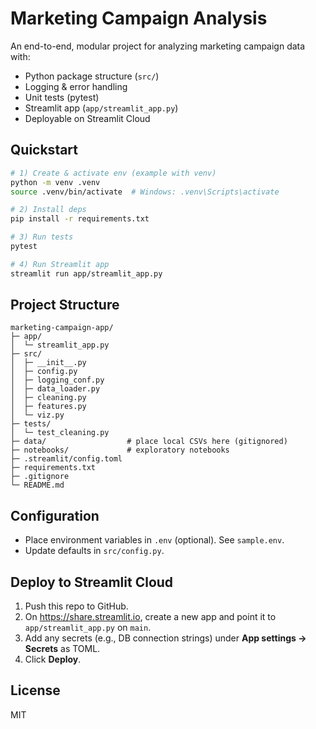 
# Marketing Campaign Analysis

An end-to-end, modular project for analyzing marketing campaign data with:
- Python package structure (`src/`)
- Logging & error handling
- Unit tests (pytest)
- Streamlit app (`app/streamlit_app.py`)
- Deployable on Streamlit Cloud

## Quickstart

```bash
# 1) Create & activate env (example with venv)
python -m venv .venv
source .venv/bin/activate  # Windows: .venv\Scripts\activate

# 2) Install deps
pip install -r requirements.txt

# 3) Run tests
pytest

# 4) Run Streamlit app
streamlit run app/streamlit_app.py
```

## Project Structure

```
marketing-campaign-app/
├─ app/
│  └─ streamlit_app.py
├─ src/
│  ├─ __init__.py
│  ├─ config.py
│  ├─ logging_conf.py
│  ├─ data_loader.py
│  ├─ cleaning.py
│  ├─ features.py
│  └─ viz.py
├─ tests/
│  └─ test_cleaning.py
├─ data/                  # place local CSVs here (gitignored)
├─ notebooks/             # exploratory notebooks
├─ .streamlit/config.toml
├─ requirements.txt
├─ .gitignore
└─ README.md
```

## Configuration

- Place environment variables in `.env` (optional). See `sample.env`.
- Update defaults in `src/config.py`.

## Deploy to Streamlit Cloud

1. Push this repo to GitHub.
2. On https://share.streamlit.io, create a new app and point it to `app/streamlit_app.py` on `main`.
3. Add any secrets (e.g., DB connection strings) under **App settings → Secrets** as TOML.
4. Click **Deploy**.

## License

MIT
